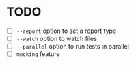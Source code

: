 # TODO

+ [ ] `--report` option to set a report type
+ [ ] `--watch` option to watch files
+ [ ] `--parallel` option to run tests in parallel
+ [ ] `mocking` feature